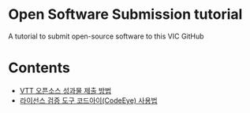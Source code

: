 # Open Software Submission tutorial
A tutorial to submit open-source software to this VIC GitHub

# Contents
* [VTT 오픈소스 성과물 제출 방법](osw-submission-tutorial.md)
* [라이선스 검증 도구 코드아이(CodeEye) 사용법](license-verification-tutorial.md)
